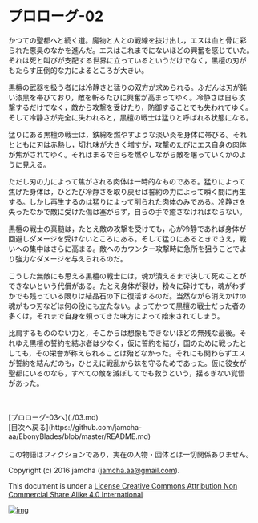 # プロローグ-02

かつての聖都へと続く道。魔物と人との戦線を抜け出し，エスは血と骨に彩  
られた悪臭のなかを進んだ。エスはこれまでにないほどの興奮を感じていた。  
それは死と叫びが支配する世界に立っているというだけでなく，黒檀の刃が  
もたらす圧倒的な力によるところが大きい。  

黒檀の武器を扱う者には冷静さと猛りの双方が求められる。ふだんは刃が鈍  
い漆黒を帯びており，敵を斬るたびに興奮が高まってゆく。冷静さは自ら攻  
撃するだけでなく，敵から攻撃を受けたり，防御することでも失われてゆく。  
そして冷静さが完全に失われると，黒檀の戦士は猛りと呼ばれる状態になる。  

猛りにある黒檀の戦士は，鉄綿を燃やすような淡い炎を身体に帯びる。それ  
とともに刃は赤熱し，切れ味が大きく増すが，攻撃のたびにエス自身の肉体  
が焦がされてゆく。それはまるで自らを燃やしながら敵を屠っていくかのよ  
うに見える。  

ただし刃の力によって焦がされる肉体は一時的なものである。猛りによって  
焦げた身体は，ひとたび冷静さを取り戻せば誓約の力によって瞬く間に再生  
する。しかし再生するのは猛りによって削られた肉体のみである。冷静さを  
失ったなかで敵に受けた傷は塞がらず，自らの手で癒さなければならない。  

黒檀の戦士の真髄は，たとえ敵の攻撃を受けても，心が冷静であれば身体が  
回避しダメージを受けないところにある。そして猛りにあるときでさえ，戦  
いへの集中はさらに高まる。敵へのカウンター攻撃時に急所を狙うことでよ  
り強力なダメージを与えられるのだ。  

こうした無敵にも思える黒檀の戦士には，魂が潰えるまで決して死ぬことが  
できないという代償がある。たとえ身体が裂け，粉々に砕けても，魂がわず  
かでも残っている限りは結晶石の下に復活するのだ。当然ながら消えかけの  
魂がもつ刃などは何の役にも立たない。よってかつて黒檀の戦士だった者の  
多くは，それまで自身を頼ってきた味方によって始末されてしまう。  

比肩するもののない力と，そこからは想像もできないほどの無残な最後。そ  
れゆえ黒檀の誓約を結ぶ者は少なく，仮に誓約を結び，国のために戦ったと  
しても，その栄誉が称えられることは殆どなかった。それにも関わらずエス  
が誓約を結んだのも，ひとえに戦乱から妹を守るためであった。仮に彼女が  
聖都にいるのなら，すべての敵を滅ぼしてでも救うという，揺るぎない覚悟  
があった。  

<br>  
<br>  
[プロローグ-03へ](./03.md)  

<br>  
[目次へ戻る](https://github.com/jamcha-aa/EbonyBlades/blob/master/README.md)  
<br>  
<br>  
この物語はフィクションであり，実在の人物・団体とは一切関係ありません。  

Copyright (c) 2016 jamcha (jamcha.aa@gmail.com).  

This document is under a [License Creative Commons Attribution Non Commercial Share Alike 4.0 International](http://creativecommons.org/licenses/by-nc-sa/4.0/deed)  

[![img](http://i.creativecommons.org/l/by-nc-sa/3.0/80x15.png)](http://creativecommons.org/licenses/by-nc-sa/4.0/deed)